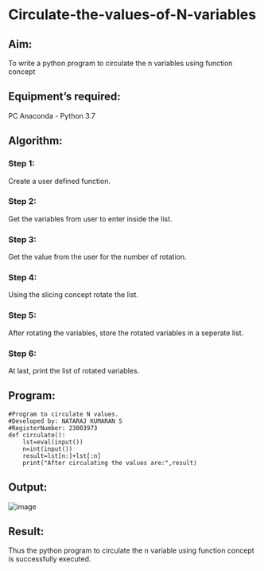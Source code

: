 # Circulate-the-values-of-N-variables
## Aim:
To write a python program to circulate the n variables using function concept
## Equipment’s required:
PC
Anaconda - Python 3.7
## Algorithm: 
### Step 1: 
Create a user defined function.
### Step 2: 
Get the variables from user to enter inside the list.
### Step 3: 
Get the value from the user for the number of rotation.
### Step 4: 
Using the slicing concept rotate the list.
### Step 5: 
After rotating the variables, store the rotated variables in a seperate list.
### Step 6: 
At last, print the list of rotated variables.
## Program:
~~~
#Program to circulate N values.
#Developed by: NATARAJ KUMARAN S
#RegisterNumber: 23003973
def circulate():
    lst=eval(input())
    n=int(input())
    result=lst[n:]+lst[:n]
    print("After circulating the values are:",result)
~~~
## Output:
![image](https://github.com/nataraj26/Circulate-the-values-of-N-variables/assets/147514615/15f9c987-42a2-4265-ad95-018d1a3e9c3d)

## Result:
Thus the python program to circulate the n variable using function concept is successfully executed.
